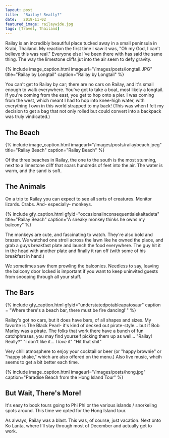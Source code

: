 ```yaml
---
layout: post
title:  "Railay! Really?"
date:   2019-11-02
featured_image: railaywide.jpg
tags: [Travel, Thailand]
---
```


Railay is an incredibly beautiful place tucked away in a small peninsula in  Krabi, Thailand. My reaction the first time I saw it was, "Oh my God, I can't believe this was real." Everyone else I've been there with has said the same thing. The way the limestone cliffs jut into the air seem to defy gravity.

{% include image_caption.html imageurl="/images/posts/longtail.JPG" title="Railay by Longtail" caption="Railay by Longtail" %}


You can't get to Railay by car; there are no cars on Railay, and it's small enough to walk everywhere. You've got to take a boat, most likely a longtail. If you're coming from the east, you get to hop onto a pier. I was coming from the west, which meant I had to hop into knee-high water, with everything I own in this world strapped to my back! (This was when I felt my decision to get a bag that not only rolled but could convert into a backpack was truly vindicated.)

<!--more-->

<h2>The Beach</H2>

{% include image_caption.html imageurl="/images/posts/railaybeach.jpeg" title="Railay Beach" caption="Railay Beach" %}

Of the three beaches in Railay, the one to the south is the most stunning, next to a limestone cliff that soars hundreds of feet into the air. The water is warm, and the sand is soft.



<h2>The Animals</h2>

On a trip to Railay you can expect to see all sorts of creatures. Monitor lizards. Crabs. And- especially- monkeys.

{% include gfy_caption.html gfyid="occasionalinconsequentialekaltadeta" title="Railay Beach" caption="A sneaky monkey thinks he owns my balcony" %}

The monkeys are cute, and fascinating to watch. They're also bold and brazen. We watched one stroll across the lawn like he owned the place, and grab a guys breakfast plate and launch the food everywhere. The guy hit it in the head with another plate and finally it ran off (with some of his breakfast in hand.)

We sometimes saw them prowling the balconies. Needless to say, leaving the balcony door locked is important if you want to keep uninvited guests from snooping through all your stuff.

<H2>The Bars</H2> 

{% include gfy_caption.html gfyid="understatedpotableapatosaur" caption = "Where there's a beach bar, there must be fire dancing!'" %}

Railay's got no cars, but it does have bars, of all shapes and sizes. My favorite is The Black Pearl- it's kind of decked out pirate-style... but if Bob Marley was a pirate. The folks that work there have a bunch of fun catchphrases, you may find yourself picking them up as well... "Railay! Really?" "I don't like it... I *love* it" "Hit that shit"

Very chill atmosphere to enjoy your cocktail or beer (or "happy brownie" or "happy shake," which are also offered on the menu.) Also live music, whcih seems to get a bit better each time.

{% include image_caption.html imageurl="/images/posts/hong.jpg" caption="Paradise Beach from the Hong Island Tour" %}

<H2>But Wait, There's More!</H2> 

It's easy to book tours going to Phi Phi or the various islands / snorkeling spots around. This time we opted for the Hong Island tour.

As always, Railay was a blast. This was, of course, just vacation. Next onto Ko Lanta, where I'll stay through most of December and actually get to work. 

